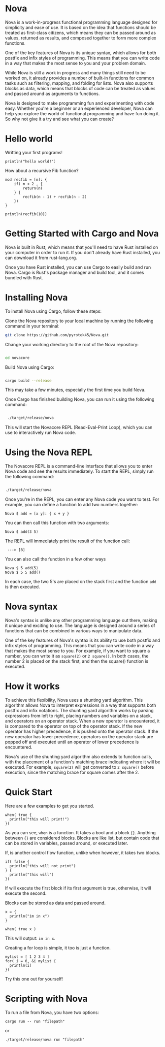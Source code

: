 # Nova

Nova is a work-in-progress functional programming language designed for simplicity and ease of use. It is based on the idea that functions should be treated as first-class citizens, which means they can be passed around as values, returned as results, and composed together to form more complex functions.

One of the key features of Nova is its unique syntax, which allows for both postfix and infix styles of programming. This means that you can write code in a way that makes the most sense to you and your problem domain.

While Nova is still a work in progress and many things still need to be worked on, it already provides a number of built-in functions for common tasks such as filtering, mapping, and folding for lists. Nova also supports blocks as data, which means that blocks of code can be treated as values and passed around as arguments to functions.

Nova is designed to make programming fun and experimenting with code easy. Whether you're a beginner or an experienced developer, Nova can help you explore the world of functional programming and have fun doing it. So why not give it a try and see what you can create?

# Hello world
Writting your first programs!
```cool
println("hello world!")
```


How about a recursive Fib function?
```cool
mod recfib = [n]: {
    if( n < 2 , {
        return(n)
    } {
        recfib(n - 1) + recfib(n - 2)
    }) 
}

println(recfib(10))
```

# Getting Started with Cargo and Nova

Nova is built in Rust, which means that you'll need to have Rust installed on your computer in order to run it. If you don't already have Rust installed, you can download it from rust-lang.org.

Once you have Rust installed, you can use Cargo to easily build and run Nova. Cargo is Rust's package manager and build tool, and it comes bundled with Rust.

# Installing Nova

To install Nova using Cargo, follow these steps:

Clone the Nova repository to your local machine by running the following command in your terminal:

    
```bash
git clone https://github.com/pyrotek45/Nova.git
```

Change your working directory to the root of the Nova repository:

```bash

cd novacore
```

Build Nova using Cargo:

```bash

cargo build --release
```
This may take a few minutes, especially the first time you build Nova.

Once Cargo has finished building Nova, you can run it using the following command:

```bash

 ./target/release/nova
```

This will start the Novacore REPL (Read-Eval-Print Loop), which you can use to interactively run Nova code.

# Using the Nova REPL

The Novacore REPL is a command-line interface that allows you to enter Nova code and see the results immediately. To start the REPL, simply run the following command:

```bash

./target/release/nova
```

Once you're in the REPL, you can enter any Nova code you want to test. For example, you can define a function to add two numbers together:


```cool
Nova $ add = [x y]: { x + y }
```

You can then call this function with two arguments:

```cool
Nova $ add(3 5)
```

The REPL will immediately print the result of the function call:
```
 ---> [8]
```

You can also call the function in a few other ways
```cool
Nova $ 5 add(5)
Nova $ 5 5 add()
```

In each case, the two 5's are placed on the stack first and the function `add` is then executed.

# Nova syntax

Nova's syntax is unlike any other programming language out there, making it unique and exciting to use. The language is designed around a series of functions that can be combined in various ways to manipulate data.

One of the key features of Nova's syntax is its ability to use both postfix and infix styles of programming. This means that you can write code in a way that makes the most sense to you. For example, if you want to square a number, you can write it as `square(2)` or `2 square()`. In both cases, the number 2 is placed on the stack first, and then the square() function is executed.

# How it works 

To achieve this flexibility, Nova uses a shunting yard algorithm. This algorithm allows Nova to interpret expressions in a way that supports both postfix and infix notations. The shunting yard algorithm works by parsing expressions from left to right, placing numbers and variables on a stack, and operators on an operator stack. When a new operator is encountered, it is compared to the operator on top of the operator stack. If the new operator has higher precedence, it is pushed onto the operator stack. If the new operator has lower precedence, operators on the operator stack are popped off and executed until an operator of lower precedence is encountered.

Nova's use of the shunting yard algorithm also extends to function calls, with the placement of a function's matching brace indicating where it will be executed. For example, `square(2)` will get converted to `2 square()` before execution, since the matching brace for square comes after the 2.

# Quick Start

Here are a few examples to get you started. 

```cool
when( true { 
  println("this will print!") 
})
```
As you can see, `when` is a function. It takes a bool and a block `{}`. Anything between `{}` are considered blocks. Blocks are like list, but contain 
code that can be stored in variables, passed around, or executed later.

If, is another control flow function, unlike when however, it takes two blocks.

```cool
if( false { 
  println("this will not print") 
} { 
  println("this will") 
})
```

If will execute the first block if its first argument is true, otherwise, it will execute the second.

Blocks can be stored as data and passed around. 
```cool
x = {
  println("im in x") 
}

when( true x )
```

This will output: `im in x`. 

Creating a for loop is simple, it too is just a function. 
```cool
mylist = [ 1 2 3 4 ]
for( i = 0, &i mylist {
  println(i)
})
```

Try this one out for yourself!

# Scripting with Nova
To run a file from Nova, you have two options:
```
cargo run -- run "filepath"
```
or
```
./target/release/nova run "filepath"
